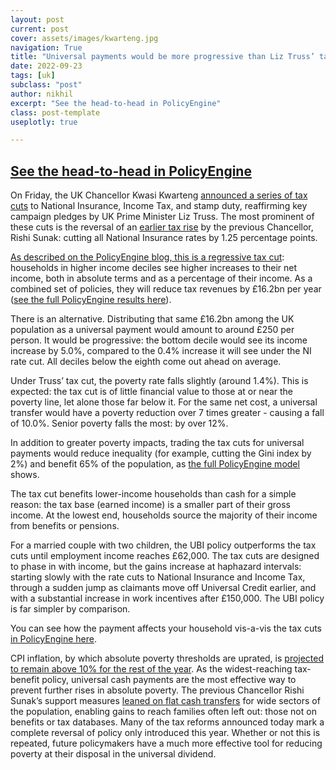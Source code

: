 ```yaml
---
layout: post
current: post
cover: assets/images/kwarteng.jpg
navigation: True
title: "Universal payments would be more progressive than Liz Truss’ tax cuts"
date: 2022-09-23
tags: [uk]
subclass: "post"
author: nikhil
excerpt: "See the head-to-head in PolicyEngine"
class: post-template
useplotly: true

---
```


## [See the head-to-head in PolicyEngine](https://policyengine.org/uk/population-impact?basic_rate=20&dividend_basic_rate=8_75&dividend_higher_rate=33_75&NI_add_rate=3_25&NI_class_4_add_rate=3_5&NI_main_rate=13_25&NI_class_4_main_rate=10_25&sdlt_on_non_first_home_2_rate=2&sdlt_first_time_buyer_value_limit=500000&sdlt_on_first_time_buyer_homes_2_threshold=300000&child_bi=4_3&adult_bi=4_3&senior_bi=4_3&dividend_additional_rate=39_35&baseline_basic_rate=19&baseline_dividend_basic_rate=7_5&baseline_dividend_higher_rate=32_5&baseline_NI_add_rate=2&baseline_NI_class_4_add_rate=2&baseline_NI_main_rate=12&baseline_NI_class_4_main_rate=9&baseline_sdlt_on_non_first_home_2_rate=0&baseline_sdlt_first_time_buyer_value_limit=625000&baseline_sdlt_on_first_time_buyer_homes_2_threshold=425000&baseline_dividend_additional_rate=38_1)

On Friday, the UK Chancellor Kwasi Kwarteng [announced a series of tax cuts](https://assets.publishing.service.gov.uk/government/uploads/system/uploads/attachment_data/file/1105989/CCS207_CCS0822746402-001_SECURE_HMT_Autumn_Statement_2022_BOOK_Web_Accessible.pdf) to National Insurance, Income Tax, and stamp duty, reaffirming key campaign pledges by UK Prime Minister Liz Truss. The most prominent of these cuts is the reversal of an [earlier tax rise](https://www.gov.uk/government/publications/health-and-social-care-levy/health-and-social-care-levy) by the previous Chancellor, Rishi Sunak: cutting all National Insurance rates by 1.25 percentage points.

[As described on the PolicyEngine blog, this is a regressive tax cut](https://blog.policyengine.org/tax-cuts-in-prime-minister-trusss-growth-plan-2022-a4a862892dc1): households in higher income deciles see higher increases to their net income, both in absolute terms and as a percentage of their income. As a combined set of policies, they will reduce tax revenues by £16.2bn per year ([see the full PolicyEngine results here](https://policyengine.org/uk/population-impact?dividend_basic_rate=7_5&dividend_higher_rate=32_5&NI_add_rate=2&NI_class_4_add_rate=2&NI_main_rate=12&NI_class_4_main_rate=9&dividend_additional_rate=38_1&basic_rate=19&sdlt_on_non_first_home_2_rate=0&sdlt_first_time_buyer_value_limit=625000&sdlt_on_first_time_buyer_homes_2_threshold=425000&add_rate=40)).

There is an alternative. Distributing that same £16.2bn among the UK population as a universal payment would amount to around £250 per person. It would be progressive: the bottom decile would see its income increase by 5.0%, compared to the 0.4% increase it will see under the NI rate cut. All deciles below the eighth come out ahead on average.

<div>
  <script>
    $(document).ready(function(){
      $("#graph_graph_1_1").load("{{site.baseurl}}assets/markdown_assets/truss-tax-cuts/graph_1_1.html");
    });
  </script>
</div>
<div id = "graph_graph_1_1"></div>

<div>
  <script>
    $(document).ready(function(){
      $("#graph_graph_1_2").load("{{site.baseurl}}assets/markdown_assets/truss-tax-cuts/graph_1_2.html");
    });
  </script>
</div>
<div id = "graph_graph_1_2"></div>

Under Truss’ tax cut, the poverty rate falls slightly (around 1.4%). This is expected: the tax cut is of little financial value to those at or near the poverty line, let alone those far below it. For the same net cost, a universal transfer would have a poverty reduction over 7 times greater - causing a fall of 10.0%. Senior poverty falls the most: by over 12%.

<div>
  <script>
    $(document).ready(function(){
      $("#graph_graph_3_1").load("{{site.baseurl}}assets/markdown_assets/truss-tax-cuts/graph_3_1.html");
    });
  </script>
</div>
<div id = "graph_graph_3_1"></div>

In addition to greater poverty impacts, trading the tax cuts for universal payments would reduce inequality (for example, cutting the Gini index by 2%) and benefit 65% of the population, as [the full PolicyEngine model](https://policyengine.org/uk/population-impact?basic_rate=20&dividend_basic_rate=8_75&dividend_higher_rate=33_75&NI_add_rate=3_25&NI_class_4_add_rate=3_5&NI_main_rate=13_25&NI_class_4_main_rate=10_25&sdlt_on_non_first_home_2_rate=2&sdlt_first_time_buyer_value_limit=500000&sdlt_on_first_time_buyer_homes_2_threshold=300000&child_bi=4_3&adult_bi=4_3&senior_bi=4_3&dividend_additional_rate=39_35&baseline_basic_rate=19&baseline_dividend_basic_rate=7_5&baseline_dividend_higher_rate=32_5&baseline_NI_add_rate=2&baseline_NI_class_4_add_rate=2&baseline_NI_main_rate=12&baseline_NI_class_4_main_rate=9&baseline_sdlt_on_non_first_home_2_rate=0&baseline_sdlt_first_time_buyer_value_limit=625000&baseline_sdlt_on_first_time_buyer_homes_2_threshold=425000&baseline_dividend_additional_rate=38_1) shows.

The tax cut benefits lower-income households than cash for a  simple reason: the tax base (earned income) is a smaller part of their gross income. At the lowest end, households source the majority of their income from benefits or pensions.

<div>
  <script>
    $(document).ready(function(){
      $("#graph_graph_5_1").load("{{site.baseurl}}assets/markdown_assets/truss-tax-cuts/graph_5_1.html");
    });
  </script>
</div>
<div id = "graph_graph_5_1"></div>

For a married couple with two children, the UBI policy outperforms the tax cuts until employment income reaches £62,000. The tax cuts are designed to phase in with income, but the gains increase at haphazard intervals: starting slowly with the rate cuts to National Insurance and Income Tax, through a sudden jump as claimants move off Universal Credit earlier, and with a substantial increase in work incentives after £150,000. The UBI policy is far simpler by comparison.

<div>
  <script>
    $(document).ready(function(){
      $("#graph_graph_7_1").load("{{site.baseurl}}assets/markdown_assets/truss-tax-cuts/graph_7_1.html");
    });
  </script>
</div>
<div id = "graph_graph_7_1"></div>

<div>
  <script>
    $(document).ready(function(){
      $("#graph_graph_7_2").load("{{site.baseurl}}assets/markdown_assets/truss-tax-cuts/graph_7_2.html");
    });
  </script>
</div>
<div id = "graph_graph_7_2"></div>

You can see how the payment affects your household vis-a-vis the tax cuts [in PolicyEngine here](https://policyengine.org/uk/household?basic_rate=20&dividend_basic_rate=8_75&dividend_higher_rate=33_75&NI_add_rate=3_25&NI_class_4_add_rate=3_5&NI_main_rate=13_25&NI_class_4_main_rate=10_25&sdlt_on_non_first_home_2_rate=2&sdlt_first_time_buyer_value_limit=500000&sdlt_on_first_time_buyer_homes_2_threshold=300000&child_bi=4_3&adult_bi=4_3&senior_bi=4_3&dividend_additional_rate=39_35&baseline_basic_rate=19&baseline_dividend_basic_rate=7_5&baseline_dividend_higher_rate=32_5&baseline_NI_add_rate=2&baseline_NI_class_4_add_rate=2&baseline_NI_main_rate=12&baseline_NI_class_4_main_rate=9&baseline_sdlt_on_non_first_home_2_rate=0&baseline_sdlt_first_time_buyer_value_limit=625000&baseline_sdlt_on_first_time_buyer_homes_2_threshold=425000&baseline_dividend_additional_rate=38_1).

CPI inflation, by which absolute poverty thresholds are uprated, is [projected to remain above 10% for the rest of the year](https://www.bankofengland.co.uk/knowledgebank/will-inflation-in-the-uk-keep-rising). As the widest-reaching tax-benefit policy, universal cash payments are the most effective way to prevent further rises in absolute poverty. The previous Chancellor Rishi Sunak’s support measures [leaned on flat cash transfers](https://blog.policyengine.org/impact-of-the-chancellors-cost-of-living-support-package-5c4557b84696) for wide sectors of the population, enabling gains to reach families often left out: those not on benefits or tax databases. Many of the tax reforms announced today mark a complete reversal of policy only introduced this year. Whether or not this is repeated, future policymakers have a much more effective tool for reducing poverty at their disposal in the universal dividend.